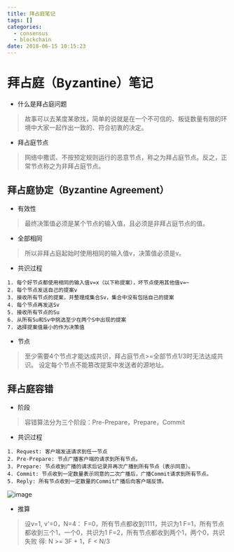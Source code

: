```yaml
---
title: 拜占庭笔记
tags: []
categories:
  - consensus
  - blockchain
date: 2018-06-15 10:15:23
---
```


# 拜占庭（Byzantine）笔记

- 什么是拜占庭问题
>故事可以去某度某歌找，简单的说就是在一个不可信的、叛徒数量有限的环境中大家一起作出一致的、符合初衷的决定。

- 拜占庭节点
>网络中撒谎、不按预定规则运行的恶意节点，称之为拜占庭节点。反之，正常节点称之为非拜占庭节点。

## 拜占庭协定（Byzantine Agreement）
- 有效性
>最终决策值必须是某个节点的输入值，且必须是非拜占庭节点的值。

- 全部相同
>所以非拜占庭起始时使用相同的输入值v，决策值必须是v。

- 共识过程
> 
	1. 每个好节点都使用相同的输入值v=x（以下称提案），坏节点使用其他值v=~
	2. 每个节点发送自己的提案v
	3. 接收所有节点的提案，并整理成集合Sv，集合中没有包括自己的提案
	4. 每个节点再发送Sv
	5. 接收所有节点的Su
	6. 从所有Su和Sv中挑选至少在两个S中出现的提案
	7. 选择提案值最小的作为决策值
    
- 节点
>至少需要4个节点才能达成共识，拜占庭节点>=全部节点1/3时无法达成共识。
设定每个节点不能篡改提案中发送者的源地址。

## 拜占庭容错
- 阶段
>容错算法分为三个阶段：Pre-Prepare，Prepare，Commit

- 共识过程
> 
	1. Request: 客户端发送请求到任一节点
	2. Pre-Prepare: 节点广播客户端的请求到所有节点。
	3. Prepare: 节点收到广播的请求后记录并再次广播到所有节点（表示同意）。
	4. Commit: 节点收到一定数量表示同意的二次广播后，广播Commit请求到所有节点。
	5. Reply: 所有节点收到一定数量的Commit广播后向客户端反馈。
  
![image](/images/pbft.png)
- 推算
> 设v=1, v'=0，N=4：
F=0，所有节点都收到1111，共识为1
F=1，所有节点都收到三个1，一个0，共识为1
F=2，所有节点都收到两个1，两个0，共识失败
得: N >= 3F + 1，F < N/3
